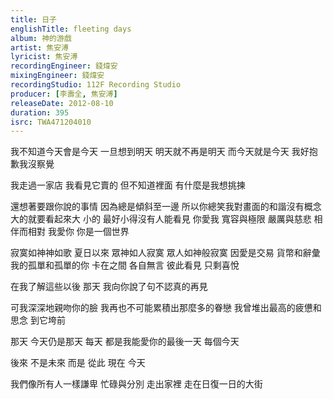 ```yaml
---
title: 日子
englishTitle: fleeting days
album: 神的游戲
artist: 焦安溥
lyricist: 焦安溥
recordingEngineer: 錢煒安
mixingEngineer: 錢煒安
recordingStudio: 112F Recording Studio
producer: [李壽全, 焦安溥]
releaseDate: 2012-08-10
duration: 395
isrc: TWA471204010
---
```

我不知道今天會是今天
一旦想到明天 明天就不再是明天
而今天就是今天
我好抱歉我沒察覺

我走過一家店
我看見它賣的
但不知道裡面 有什麼是我想挑揀

還想著要跟你說的事情
因為總是傾斜至一邊
所以你總笑我對畫面的和諧沒有概念
大的就要看起來大
小的 最好小得沒有人能看見
你愛我 寬容與極限 嚴厲與慈悲
相伴而相對
我愛你 你是一個世界

寂寞如神神如歌
夏日以來
眾神如人寂寞 眾人如神般寂寞
因愛是交易 貨幣和辭彙
我的孤單和孤單的你 卡在之間
各自無言
彼此看見
只剩喜悅

在我了解這些以後 那天
我向你說了句不認真的再見

可我深深地親吻你的臉
我再也不可能累積出那麼多的眷戀
我曾堆出最高的疲憊和思念
到它垮前

那天
今天仍是那天
每天 都是我能愛你的最後一天
每個今天

後來 不是未來 而是
從此 現在 今天

我們像所有人一樣謙卑
忙碌與分別
走出家裡 走在日復一日的大街